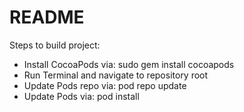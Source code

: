 # README
Steps to build project:
- Install CocoaPods via:
   sudo gem install cocoapods
- Run Terminal and navigate to repository root
- Update Pods repo via:
   pod repo update
- Update Pods via:
   pod install